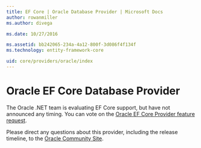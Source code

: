 ```yaml
---
title: EF Core | Oracle Database Provider | Microsoft Docs
author: rowanmiller
ms.author: divega

ms.date: 10/27/2016

ms.assetid: bb242065-234a-4a12-800f-3d086f4f134f
ms.technology: entity-framework-core

uid: core/providers/oracle/index
---
```

# Oracle EF Core Database Provider

The Oracle .NET team is evaluating EF Core support, but have not announced any timing. You can vote on the [Oracle EF Core Provider feature request](https://apex.oracle.com/pls/apex/f?p=18357:39:105422858407495::NO::P39_ID:28241).

Please direct any questions about this provider, including the release timeline, to the [Oracle Community Site](https://community.oracle.com/).
